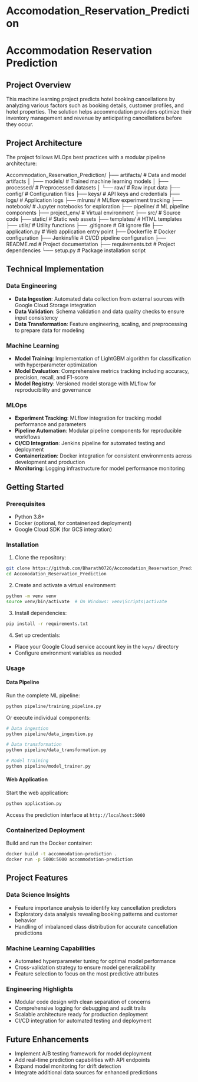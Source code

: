 # Accomodation_Reservation_Prediction

# Accommodation Reservation Prediction

## Project Overview
This machine learning project predicts hotel booking cancellations by analyzing various factors such as booking details, customer profiles, and hotel properties. The solution helps accommodation providers optimize their inventory management and revenue by anticipating cancellations before they occur.

## Project Architecture
The project follows MLOps best practices with a modular pipeline architecture:

Accommodation_Reservation_Prediction/
├── artifacts/ # Data and model artifacts
│ ├── models/ # Trained machine learning models
│ ├── processed/ # Preprocessed datasets
│ └── raw/ # Raw input data
├── config/ # Configuration files
├── keys/ # API keys and credentials
├── logs/ # Application logs
├── mlruns/ # MLflow experiment tracking
├── notebook/ # Jupyter notebooks for exploration
├── pipeline/ # ML pipeline components
├── project_env/ # Virtual environment
├── src/ # Source code
├── static/ # Static web assets
├── templates/ # HTML templates
├── utils/ # Utility functions
├── .gitignore # Git ignore file
├── application.py # Web application entry point
├── Dockerfile # Docker configuration
├── Jenkinsfile # CI/CD pipeline configuration
├── README.md # Project documentation
├── requirements.txt # Project dependencies
└── setup.py # Package installation script

## Technical Implementation

### Data Engineering
- **Data Ingestion**: Automated data collection from external sources with Google Cloud Storage integration
- **Data Validation**: Schema validation and data quality checks to ensure input consistency
- **Data Transformation**: Feature engineering, scaling, and preprocessing to prepare data for modeling

### Machine Learning
- **Model Training**: Implementation of LightGBM algorithm for classification with hyperparameter optimization
- **Model Evaluation**: Comprehensive metrics tracking including accuracy, precision, recall, and F1-score
- **Model Registry**: Versioned model storage with MLflow for reproducibility and governance

### MLOps
- **Experiment Tracking**: MLflow integration for tracking model performance and parameters
- **Pipeline Automation**: Modular pipeline components for reproducible workflows
- **CI/CD Integration**: Jenkins pipeline for automated testing and deployment
- **Containerization**: Docker integration for consistent environments across development and production
- **Monitoring**: Logging infrastructure for model performance monitoring

## Getting Started

### Prerequisites
- Python 3.8+
- Docker (optional, for containerized deployment)
- Google Cloud SDK (for GCS integration)

### Installation
1. Clone the repository:
```bash
git clone https://github.com/Bharath0726/Accomodation_Reservation_Prediction.git
cd Accomodation_Reservation_Prediction
```

2. Create and activate a virtual environment:
```bash
python -m venv venv
source venv/bin/activate  # On Windows: venv\Scripts\activate
```

3. Install dependencies:
```bash
pip install -r requirements.txt
```

4. Set up credentials:
- Place your Google Cloud service account key in the `keys/` directory
- Configure environment variables as needed

### Usage

#### Data Pipeline
Run the complete ML pipeline:
```bash
python pipeline/training_pipeline.py
```

Or execute individual components:
```bash
# Data ingestion
python pipeline/data_ingestion.py

# Data transformation
python pipeline/data_transformation.py

# Model training
python pipeline/model_trainer.py
```

#### Web Application
Start the web application:
```bash
python application.py
```

Access the prediction interface at `http://localhost:5000`

### Containerized Deployment
Build and run the Docker container:
```bash
docker build -t accommodation-prediction .
docker run -p 5000:5000 accommodation-prediction
```

## Project Features

### Data Science Insights
- Feature importance analysis to identify key cancellation predictors
- Exploratory data analysis revealing booking patterns and customer behavior
- Handling of imbalanced class distribution for accurate cancellation predictions

### Machine Learning Capabilities
- Automated hyperparameter tuning for optimal model performance
- Cross-validation strategy to ensure model generalizability
- Feature selection to focus on the most predictive attributes

### Engineering Highlights
- Modular code design with clean separation of concerns
- Comprehensive logging for debugging and audit trails
- Scalable architecture ready for production deployment
- CI/CD integration for automated testing and deployment

## Future Enhancements
- Implement A/B testing framework for model deployment
- Add real-time prediction capabilities with API endpoints
- Expand model monitoring for drift detection
- Integrate additional data sources for enhanced predictions
